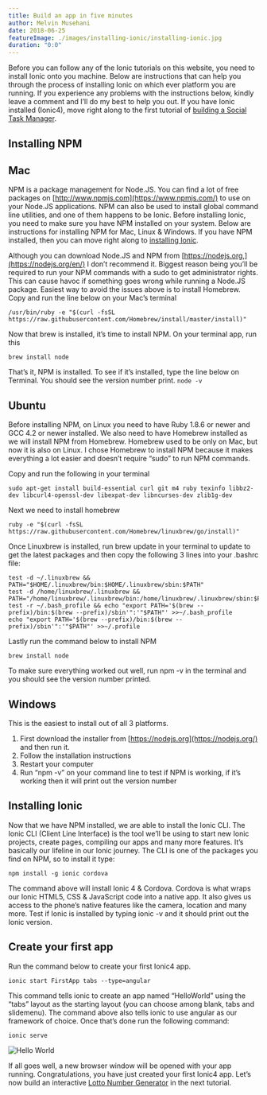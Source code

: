 ```yaml
---
title: Build an app in five minutes
author: Melvin Musehani
date: 2018-06-25
featureImage: ./images/installing-ionic/installing-ionic.jpg
duration: "0:0"
---
```


Before you can follow any of the Ionic tutorials on this website, you need to install Ionic onto you machine. Below are instructions that can help you through the process of installing Ionic on which ever platform you are running. If you experience any problems with the instructions below, kindly leave a comment and I’ll do my best to help you out. If you have Ionic installed (Ionic4), move right along to the first tutorial of [building a Social Task Manager](https://www.ionicfire.com/creating-ionic-app-part-1-basic-task-manager/).

## Installing NPM

## Mac

NPM is a package management for Node.JS. You can find a lot of free packages on [http://www.npmjs.com](https://www.npmjs.com/) to use on your Node.JS applications. NPM can also be used to install global command line utilities, and one of them happens to be Ionic. Before installing Ionic, you need to make sure you have NPM installed on your system. Below are instructions for installing NPM for Mac, Linux & Windows. If you have NPM installed, then you can move right along to [installing Ionic](https://www.ionicfire.com/installing-ionic/#installing-ionic).

Although you can download Node.JS and NPM from [https://nodejs.org,](https://nodejs.org/en/) I don’t recommend it. Biggest reason being you’ll be required to run your NPM commands with a sudo to get administrator rights. This can cause havoc if something goes wrong while running a Node.JS package. Easiest way to avoid the issues above is to install Homebrew. Copy and run the line below on your Mac’s terminal

```shell
/usr/bin/ruby -e "$(curl -fsSL https://raw.githubusercontent.com/Homebrew/install/master/install)"
```

Now that brew is installed, it’s time to install NPM. On your terminal app, run this

```
brew install node
```

That’s it, NPM is installed. To see if it’s installed, type the line below on Terminal. You should see the version number print. `node -v`

## Ubuntu

Before installing NPM, on Linux you need to have Ruby 1.8.6 or newer and GCC 4.2 or newer installed. We also need to have Homebrew installed as we will install NPM from Homebrew. Homebrew used to be only on Mac, but now it is also on Linux. I chose Homebrew to install NPM because it makes everything a lot easier and doesn’t require “sudo” to run NPM commands.

Copy and run the following in your terminal

```shell
sudo apt-get install build-essential curl git m4 ruby texinfo libbz2-dev libcurl4-openssl-dev libexpat-dev libncurses-dev zlib1g-dev
```

Next we need to install homebrew

```shell
ruby -e "$(curl -fsSL https://raw.githubusercontent.com/Homebrew/linuxbrew/go/install)"
```

Once Linuxbrew is installed, run brew update in your terminal to update to get the latest packages and then copy the following 3 lines into your .bashrc file:

```shell
test -d ~/.linuxbrew && PATH="$HOME/.linuxbrew/bin:$HOME/.linuxbrew/sbin:$PATH"
test -d /home/linuxbrew/.linuxbrew && PATH="/home/linuxbrew/.linuxbrew/bin:/home/linuxbrew/.linuxbrew/sbin:$PATH"
test -r ~/.bash_profile && echo "export PATH='$(brew --prefix)/bin:$(brew --prefix)/sbin'":'"$PATH"' >>~/.bash_profile
echo "export PATH='$(brew --prefix)/bin:$(brew --prefix)/sbin'":'"$PATH"' >>~/.profile
```

Lastly run the command below to install NPM

```shell
brew install node
```

To make sure everything worked out well, run npm -v in the terminal and you should see the version number printed.

## Windows

This is the easiest to install out of all 3 platforms.

1. First download the installer from [https://nodejs.org](https://nodejs.org/) and then run it.
2. Follow the installation instructions
3. Restart your computer
4. Run “npm -v” on your command line to test if NPM is working, if it’s working then it will print out the version number

## Installing Ionic

Now that we have NPM installed, we are able to install the Ionic CLI. The Ionic CLI (Client Line Interface) is the tool we’ll be using to start new Ionic projects, create pages, compiling our apps and many more features. It’s basically our lifeline in our Ionic journey. The CLI is one of the packages you find on NPM, so to install it type:

```shell
npm install -g ionic cordova
```

The command above will install Ionic 4 & Cordova. Cordova is what wraps our Ionic HTML5, CSS & JavaScript code into a native app. It also gives us access to the phone’s native features like the camera, location and many more. Test if Ionic is installed by typing ionic -v and it should print out the Ionic version.

## Create your first app

Run the command below to create your first Ionic4 app.

```shell
ionic start FirstApp tabs --type=angular
```

This command tells ionic to create an app named “HelloWorld” using the “tabs” layout as the starting layout (you can choose among blank, tabs and slidemenu). The command above also tells ionic to use angular as our framework of choice. Once that’s done run the following command:

```shell
ionic serve
```

![Hello World](images/installing-ionic/hello-world.png)

If all goes well, a new browser window will be opened with your app running. Congratulations, you have just created your first Ionic4 app. Let’s now build an interactive [Lotto Number Generator](https://www.ionicfire.com/text-buttons-and-images/) in the next tutorial.
